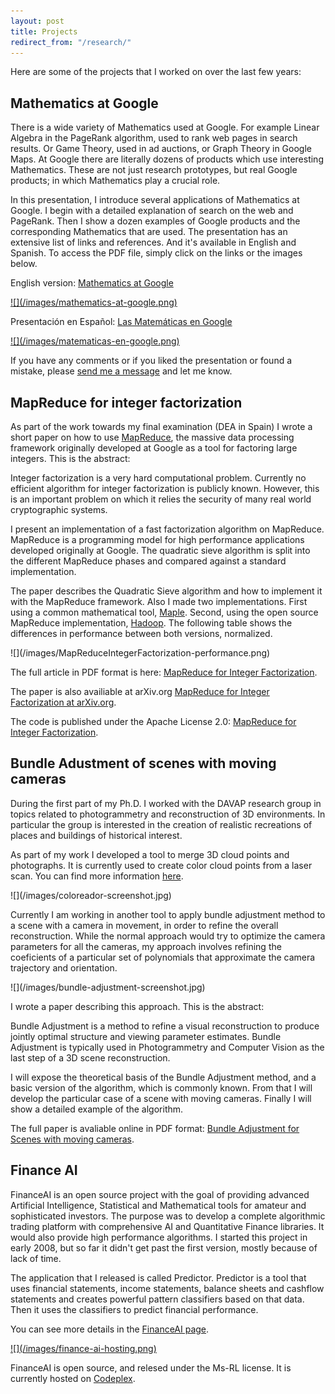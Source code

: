 ```yaml
---
layout: post
title: Projects
redirect_from: "/research/"
---
```


Here are some of the projects that I worked on over the last few years:

<h2>Mathematics at Google</h2>

<p>
  There is a wide variety of Mathematics used at Google. For example
  Linear Algebra in the PageRank algorithm, used to rank web pages in
  search results. Or Game Theory, used in ad auctions,
  or Graph Theory in Google Maps.
  At Google there are literally dozens of products which use
  interesting Mathematics. These are not just research prototypes, but real
  Google products; in which Mathematics play a crucial role.
</p>
<p>
  In this presentation, I introduce several applications of Mathematics
  at Google. I begin with a detailed explanation of search on the web and
  PageRank. Then I show a dozen examples of Google products and the
  corresponding Mathematics that are used. The presentation has an extensive
  list of links and references. And it's available in English and Spanish.
  To access the PDF file, simply click on the links or the images below.
</p>

<p>
  <div class="special-text">
    English version:
    <a href="/files/MathematicsAtGoogle.pdf">Mathematics at Google</a>
  </div>
</p>

<a href="/files/MathematicsAtGoogle.pdf">
![](/images/mathematics-at-google.png)
</a>

<p>
  <div class="special-text">
    Presentación en Español:
    <a href="/files/MatematicasEnGoogle.pdf">Las Matemáticas en Google</a>
  </div>
</p>

<a href="/files/MatematicasEnGoogle.pdf">
![](/images/matematicas-en-google.png)
</a>

<p>
  If you have any comments or if you liked the presentation or found a mistake,
  please
  <a href="http://plus.google.com/111582239416079113550/">
    send me a message</a> and let me know.
</p>

<div class="separator"></div>

<h2>MapReduce for integer factorization</h2>

<p>
  As part of the work towards my final examination (DEA in Spain) I wrote
  a short paper on how to use
  <a href="http://en.wikipedia.org/wiki/MapReduce">MapReduce</a>,
  the massive data processing framework originally developed at Google as
  a tool for factoring large integers. This is the abstract:
</p>
<div class="special-text">
  <p>
    Integer factorization is a very hard computational problem. Currently
    no efficient algorithm for integer factorization is publicly known.
    However, this is an important problem on which it relies the security
    of many real world cryptographic systems.
  </p>
  <p>
    I present an implementation of a fast factorization algorithm on
    MapReduce. MapReduce is a programming model for high performance
    applications developed originally at Google. The quadratic sieve algorithm
    is split into the different MapReduce phases and compared against a
    standard implementation.
  </p>
</div>
<p>
  The paper describes the Quadratic Sieve algorithm and how to implement it
  with the MapReduce framework. Also I made two implementations. First using
  a common mathematical tool, <a href="http://www.maplesoft.com/">Maple</a>.
  Second, using the open source MapReduce implementation,
  <a href="http://hadoop.apache.org/">Hadoop</a>.
  The following table shows the differences in performance between both
  versions, normalized.
</p>
![](/images/MapReduceIntegerFactorization-performance.png)
<p>
  The full article in PDF format is here:
  <a href="/files/MapreduceForIntegerFactorization.pdf">
    MapReduce for Integer Factorization</a>.
</p>
<p>
  The paper is also availiable at arXiv.org
  <a href="http://arxiv.org/abs/1001.0421">
    MapReduce for Integer Factorization at arXiv.org</a>.
</p>
<p>
  The code is published under the Apache License 2.0:
  <a href="http://code.google.com/p/mapreduce-integer-factorization/">
    MapReduce for Integer Factorization</a>.
</p>

<div class="separator"></div>

<h2>Bundle Adustment of scenes with moving cameras</h2>

<p>
  During the first part of my Ph.D. I worked with the DAVAP research group
  in topics related to photogrammetry and reconstruction of 3D environments.
  In particular the group is interested in the creation of realistic
  recreations of places and buildings of historical interest.
</p>
<p>
  As part of my work I developed a tool to merge 3D cloud points and
  photographs. It is currently used to create color cloud points from
  a laser scan. You can find more information
  <a href="http://157.88.193.21/~lfa-davap/">here</a>.
</p>
![](/images/coloreador-screenshot.jpg)
<p>
  Currently I am working in another tool to apply bundle adjustment method
  to a scene with a camera in movement, in order to refine the overall
  reconstruction. While the normal approach would try to optimize the camera
  parameters for all the cameras, my approach involves refining the
  coeficients of a particular set of polynomials that approximate the camera
  trajectory and orientation.
</p>
![](/images/bundle-adjustment-screenshot.jpg)
<p>
  I wrote a paper describing this approach. This is the abstract:
</p>
<div class="special-text">
  <p>
    Bundle Adjustment is a method to refine a visual reconstruction to produce
    jointly optimal structure and viewing parameter estimates.
    Bundle Adjustment is typically used in Photogrammetry and Computer Vision
    as the last step of a 3D scene reconstruction.
  </p>
  <p>
    I will expose the theoretical basis of the Bundle Adjustment method, and
    a basic version of the algorithm, which is commonly known. From that
    I will develop the particular case of a scene with moving cameras.
    Finally I will show a detailed example of the algorithm.
  </p>
</div>
<p>
  The full paper is avaliable online in PDF format:
  <a href="/files/BundleAdjustmentMovingCameras.pdf">
    Bundle Adjustment for Scenes with moving cameras</a>.
</p>

<div class="separator"></div>

<h2>Finance AI</h2>

<p>
  FinanceAI is an open source project
  with the goal of providing advanced Artificial Intelligence, Statistical
  and Mathematical tools for amateur and sophisticated investors.
  The purpose was to develop a complete algorithmic trading platform with
  comprehensive AI and Quantitative Finance libraries. It would also provide
  high performance algorithms. I started this project in early 2008, but
  so far it didn't get past the first version, mostly because of lack of time.
</p>
<p>
  The application that I released is called Predictor. Predictor is a tool
  that uses financial statements, income statements, balance sheets and
  cashflow statements and creates powerful pattern classifiers based on
  that data. Then it uses the classifiers to predict financial performance.
</p>

<p>
  You can see more details in the <a href="/finance-ai">
    FinanceAI page</a>.
</p>

<a href="/finance-ai">
![](/images/finance-ai-hosting.png)
</a>

<p>
  FinanceAI is open source, and relesed under the Ms-RL license.
  It is currently hosted on
  <a href="http://www.codeplex.com/financeAI">Codeplex</a>.
</p>
